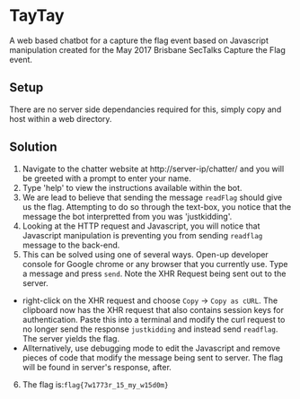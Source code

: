 # TayTay
A web based chatbot for a capture the flag event based on Javascript manipulation created for the May 2017 Brisbane SecTalks Capture the Flag event.

## Setup
There are no server side dependancies required for this, simply copy and host within a web directory.

## Solution

1. Navigate to the chatter website at http://server-ip/chatter/ and you will be greeted with a prompt to enter your name.
2. Type 'help' to view the instructions available within the bot.
3. We are lead to believe that sending the message `readFlag` should give us the flag. Attempting to do so through the text-box, you notice that the message the bot interpretted from you was 'justkidding'.
4. Looking at the HTTP request and Javascript, you will notice that Javascript manipulation is preventing you from sending `readflag` message to the back-end.
5. This can be solved using one of several ways. Open-up developer console for Google chrome or any browser that you currently use. Type a message and press `send`. Note the XHR Request being sent out to the server.
  - right-click on the XHR request and choose `Copy` -> `Copy as cURL`. The clipboard now has the XHR request that also contains session keys for authentication. Paste this into a terminal and modify the curl request to no longer send the response `justkidding` and instead send `readflag`. The server yields the flag.
  - Allternatively, use debugging mode to edit the Javascript and remove pieces of code that modify the message being sent to server. The flag will be found in server's response, after.
6. The flag is:```flag{7w1773r_15_my_w15d0m}```
